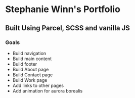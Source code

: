 # Stephanie Winn's Portfolio
## Built Using Parcel, SCSS and vanilla JS
### Goals
* Build navigation
* Build main content
* Build footer
* Build About page
* Build Contact page
* Build Work page
* Add links to other pages
* Add animation for aurora borealis

